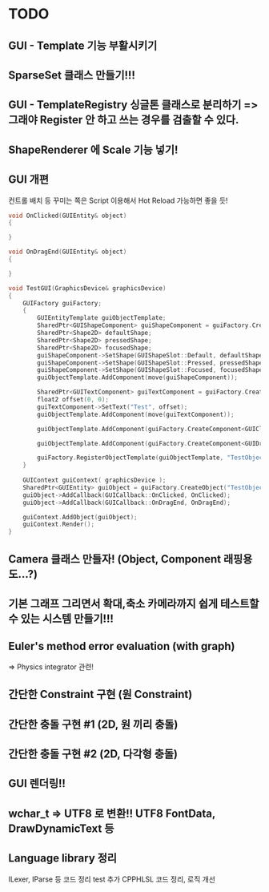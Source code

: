 ﻿# TODO
## GUI - Template 기능 부활시키기
## SparseSet 클래스 만들기!!!
## GUI - TemplateRegistry 싱글톤 클래스로 분리하기 => 그래야 Register 안 하고 쓰는 경우를 검출할 수 있다.
## ShapeRenderer 에 Scale 기능 넣기!
## GUI 개편
컨트롤 배치 등 꾸미는 쪽은 Script 이용해서 Hot Reload 가능하면 좋을 듯!
```cpp
void OnClicked(GUIEntity& object)
{

}

void OnDragEnd(GUIEntity& object)
{

}

void TestGUI(GraphicsDevice& graphicsDevice)
{
    GUIFactory guiFactory;
    {
        GUIEntityTemplate guiObjectTemplate;
        SharedPtr<GUIShapeComponent> guiShapeComponent = guiFactory.CreateComponent<GUIShapeComponent>();
        SharedPtr<Shape2D> defaultShape;
        SharedPtr<Shape2D> pressedShape;
        SharedPtr<Shape2D> focusedShape;
        guiShapeComponent->SetShape(GUIShapeSlot::Default, defaultShape);
        guiShapeComponent->SetShape(GUIShapeSlot::Pressed, pressedShape);
        guiShapeComponent->SetShape(GUIShapeSlot::Focused, focusedShape);
        guiObjectTemplate.AddComponent(move(guiShapeComponent));

        SharedPtr<GUITextComponent> guiTextComponent = guiFactory.CreateComponent<GUITextComponent>();
        float2 offset(0, 0);
        guiTextComponent->SetText("Test", offset);
        guiObjectTemplate.AddComponent(move(guiTextComponent));

        guiObjectTemplate.AddComponent(guiFactory.CreateComponent<GUIClickableComponent>());

        guiObjectTemplate.AddComponent(guiFactory.CreateComponent<GUIDraggableComponent>());

        guiFactory.RegisterObjectTemplate(guiObjectTemplate, "TestObjectTemplate");
    }
    
    GUIContext guiContext( graphicsDevice );
    SharedPtr<GUIEntity> guiObject = guiFactory.CreateObject("TestObjectTemplate");
    guiObject->AddCallback(GUICallback::OnClicked, OnClicked);
    guiObject->AddCallback(GUICallback::OnDragEnd, OnDragEnd);

    guiContext.AddObject(guiObject);
    guiContext.Render();
}
```

## Camera 클래스 만들자! (Object, Component 래핑용도...?)
## 기본 그래프 그리면서 확대,축소 카메라까지 쉽게 테스트할 수 있는 시스템 만들기!!!

## Euler's method error evaluation (with graph)
 => Physics integrator 관련!

## 간단한 Constraint 구현 (원 Constraint)
## 간단한 충돌 구현 #1 (2D, 원 끼리 충돌)
## 간단한 충돌 구현 #2 (2D, 다각형 충돌)

## GUI 렌더링!!

## wchar_t => UTF8 로 변환!! UTF8 FontData, DrawDynamicText 등

## Language library 정리
ILexer, IParse 등 코드 정리
test 추가
CPPHLSL 코드 정리, 로직 개선
